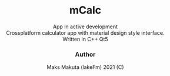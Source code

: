  
<center> <h1> mCalc </h1> </center>
<center>App in active development</center>

 <center> Crossplatform calculator app with material design style interface. </center>
 <center> Written in C++ Qt5 </center>


<center> <h3> Author </h3> </center>
<center> Maks Makuta (lakeFm) 2021 (C) </center>
